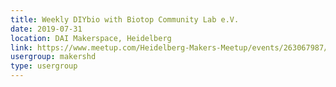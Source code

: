 ```yaml
---
title: Weekly DIYbio with Biotop Community Lab e.V.
date: 2019-07-31
location: DAI Makerspace, Heidelberg
link: https://www.meetup.com/Heidelberg-Makers-Meetup/events/263067987/
usergroup: makershd
type: usergroup
---
```

